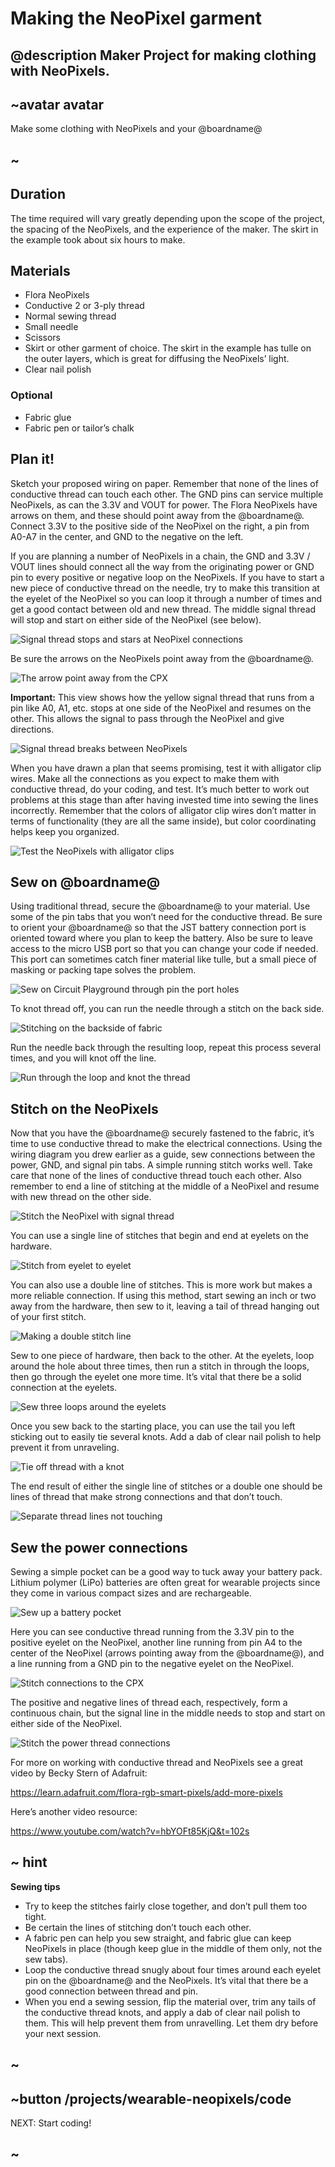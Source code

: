 # Making the NeoPixel garment

## @description Maker Project for making clothing with NeoPixels.

## ~avatar avatar

Make some clothing with NeoPixels and your @boardname@

## ~
## Duration

The time required will vary greatly depending upon the scope of the project, the spacing of the NeoPixels, and the experience of the maker. The skirt in the example took about six hours to make.

## Materials 

* Flora NeoPixels
* Conductive 2 or 3-ply thread
* Normal sewing thread 
* Small needle
* Scissors
* Skirt or other garment of choice. The skirt in the example has tulle on the outer layers, which is great for diffusing the NeoPixels’ light.
* Clear nail polish

### Optional

* Fabric glue
* Fabric pen or tailor’s chalk

## Plan it!

Sketch your proposed wiring on paper. Remember that none of the lines of conductive thread can touch each other. The GND pins can service multiple NeoPixels, as can the 3.3V and VOUT for power. The Flora NeoPixels have arrows on them, and these should point away from the @boardname@. Connect 3.3V to the positive side of the NeoPixel on the right, a pin from A0-A7 in the center, and GND to the negative on the left. 

If you are planning a number of NeoPixels in a chain, the GND and 3.3V / VOUT lines should connect all the way from the originating power or GND pin to every positive or negative loop on the NeoPixels. If you have to start a new piece of conductive thread on the needle, try to make this transition at the eyelet of the NeoPixel so you can loop it through a number of times and get a good contact between old and new thread. The middle signal thread will stop and start on either side of the NeoPixel (see below). 

![Signal thread stops and stars at NeoPixel connections](/static/cp/projects/wearable-neopixels/middle-signal-thread.jpg)

Be sure the arrows on the NeoPixels point away from the @boardname@. 

![The arrow point away from the CPX](/static/cp/projects/wearable-neopixels/point-arrows-away.jpg)

**Important:** This view shows how the yellow signal thread that runs from a pin like A0, A1, etc. stops at one side of the NeoPixel and resumes on the other. This allows the signal to pass through the NeoPixel and give directions. 

![Signal thread breaks between NeoPixels](/static/cp/projects/wearable-neopixels/signal-thread-chain.jpg)

When you have drawn a plan that seems promising, test it with alligator clip wires. Make all the connections as you expect to make them with conductive thread, do your coding, and test. It’s much better to work out problems at this stage than after having invested time into sewing the lines incorrectly. Remember that the colors of alligator clip wires don’t matter in terms of functionality (they are all the same inside), but color coordinating helps keep you organized.

![Test the NeoPixels with alligator clips](/static/cp/projects/wearable-neopixels/test-with-clips.jpg)

## Sew on @boardname@

Using traditional thread, secure the @boardname@ to your material. Use some of the pin tabs that you won’t need for the conductive thread. Be sure to orient your @boardname@ so that the JST battery connection port is oriented toward where you plan to keep the battery. Also be sure to leave access to the micro USB port so that you can change your code if needed. This port can sometimes catch finer material like tulle, but a small piece of masking or packing tape solves the problem. 

![Sew on Circuit Playground through pin the port holes](/static/cp/projects/wearable-neopixels/cpx-sewn-on.jpg)

To knot thread off, you can run the needle through a stitch on the back side.

![Stitching on the backside of fabric](/static/cp/projects/wearable-neopixels/thread-backside.jpg)

Run the needle back through the resulting loop, repeat this process several times, and you will knot off the line. 

![Run through the loop and knot the thread](/static/cp/projects/wearable-neopixels/loop-and-knot.jpg)

## Stitch on the NeoPixels

Now that you have the @boardname@ securely fastened to the fabric, it’s time to use conductive thread to make the electrical connections. Using the wiring diagram you drew earlier as a guide, sew connections between the power, GND, and signal pin tabs. A simple running stitch works well. Take care that none of the lines of conductive thread touch each other. Also remember to end a line of stitching at the middle of a NeoPixel and resume with new thread on the other side. 

![Stitch the NeoPixel with signal thread](/static/cp/projects/wearable-neopixels/stitch-neopixel-signal.jpg)

You can use a single line of stitches that begin and end at eyelets on the hardware.

![Stitch from eyelet to eyelet](/static/cp/projects/wearable-neopixels/eyelet-to-eyelet.jpg)

You can also use a double line of stitches. This is more work but makes a more reliable connection. If using this method, start sewing an inch or two away from the hardware, then sew to it, leaving a tail of thread hanging out of your first stitch.

![Making a double stitch line](/static/cp/projects/wearable-neopixels/double-stitch-line.jpg)

Sew to one piece of hardware, then back to the other. At the eyelets, loop around the hole about three times, then run a stitch in through the loops, then go through the eyelet one more time. It’s vital that there be a solid connection at the eyelets.

![Sew three loops around the eyelets](/static/cp/projects/wearable-neopixels/three-loop-eyelet.jpg)

Once you sew back to the starting place, you can use the tail you left sticking out to easily tie several knots. Add a dab of clear nail polish to help prevent it from unraveling. 

![Tie off thread with a knot](/static/cp/projects/wearable-neopixels/tie-off-knot.jpg)

The end result of either the single line of stitches or a double one should be lines of thread that make strong connections and that don’t touch.

![Separate thread lines not touching](/static/cp/projects/wearable-neopixels/separate-thread-lines.jpg)

## Sew the power connections

Sewing a simple pocket can be a good way to tuck away your battery pack. Lithium polymer (LiPo) batteries are often great for wearable projects since they come in various compact sizes and are rechargeable. 

![Sew up a battery pocket](/static/cp/projects/wearable-neopixels/battery-pocket.jpg)

Here you can see conductive thread running from the 3.3V pin to the positive eyelet on the NeoPixel, another line running from pin A4 to the center of the NeoPixel (arrows pointing away from the @boardname@), and a line running from a GND pin to the negative eyelet on the NeoPixel. 

![Stitch connections to the CPX](/static/cp/projects/wearable-neopixels/cpx-stitch-neopixel.jpg)

The positive and negative lines of thread each, respectively, form a continuous chain, but the signal line in the middle needs to stop and start on either side of the NeoPixel. 

![Stitch the power thread connections](/static/cp/projects/wearable-neopixels/power-thread-stitches.jpg)

For more on working with conductive thread and NeoPixels see a great video by Becky Stern of Adafruit:

https://learn.adafruit.com/flora-rgb-smart-pixels/add-more-pixels

Here’s another video resource:

https://www.youtube.com/watch?v=hbYOFt85KjQ&t=102s 
<br/>

## ~ hint

**Sewing tips**

* Try to keep the stitches fairly close together, and don’t pull them too tight.
* Be certain the lines of stitching don’t touch each other. 
* A fabric pen can help you sew straight, and fabric glue can keep NeoPixels in place (though keep glue in the middle of them only, not the sew tabs).
* Loop the conductive thread snugly about four times around each eyelet pin on the @boardname@ and the NeoPixels. It’s vital that there be a good connection between thread and pin. 
* When you end a sewing session, flip the material over, trim any tails of the conductive thread knots, and apply a dab of clear nail polish to them. This will help prevent them from unravelling. Let them dry before your next session. 

## ~

## ~button /projects/wearable-neopixels/code
NEXT: Start coding!
## ~
